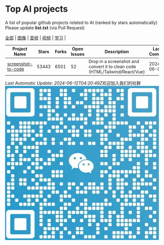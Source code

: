 # Top AI projects
A list of popular github projects related to AI (ranked by stars automatically)
Please update **list.txt** (via Pull Request)

<a href="./README.md">全部</a> |   <a href="./READMEpicture.md">图像</a> |   <a href="./READMEaudio.md">音频</a> | <a href="./READMEvideo.md">视频</a> | <a href="./READMElearn.md">学习</a> | 

| Project Name | Stars | Forks | Open Issues | Description | Last Commit |
| ------------ | ----- | ----- | ----------- | ----------- | ----------- |
| [screenshot-to-code](https://github.com/abi/screenshot-to-code) | 53443 | 6501 | 52 | Drop in a screenshot and convert it to clean code (HTML/Tailwind/React/Vue) | 2024-06-06 |

*Last Automatic Update: 2024-06-12T04:20:49Z*欢迎加入我们的社群 ![](https://raw.githubusercontent.com/mouuii/picture/master/weichat.jpg) 